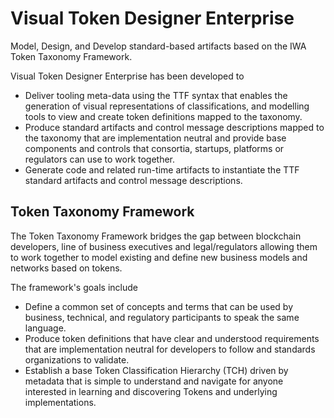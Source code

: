 # Visual Token Designer Enterprise

Model, Design, and Develop standard-based artifacts based on the IWA Token Taxonomy Framework.

Visual Token Designer Enterprise has been developed to

* Deliver tooling meta-data using the TTF syntax that enables the generation of visual representations of classifications, and modelling tools to view and create token definitions mapped to the taxonomy.
* Produce standard artifacts and control message descriptions mapped to the taxonomy that are implementation neutral and provide base components and controls that consortia, startups, platforms or regulators can use to work together.
* Generate code and related run-time artifacts to instantiate the TTF standard artifacts and control message descriptions.

## Token Taxonomy Framework

The Token Taxonomy Framework bridges the gap between blockchain developers, line of business executives and legal/regulators allowing them to work together to model existing and define new business models and networks based on tokens. 

The framework's goals include

* Define a common set of concepts and terms that can be used by business, technical, and regulatory participants to speak the same language.
* Produce token definitions that have clear and understood requirements that are implementation neutral for developers to follow and standards organizations to validate.
* Establish a base Token Classification Hierarchy (TCH) driven by metadata that is simple to understand and navigate for anyone interested in learning and discovering Tokens and underlying implementations.
